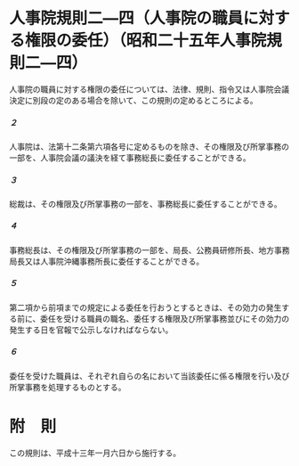 # 人事院規則二―四（人事院の職員に対する権限の委任）（昭和二十五年人事院規則二―四）
人事院の職員に対する権限の委任については、法律、規則、指令又は人事院会議決定に別段の定のある場合を除いて、この規則の定めるところによる。
##### ２
人事院は、法第十二条第六項各号に定めるものを除き、その権限及び所掌事務の一部を、人事院会議の議決を経て事務総長に委任することができる。
##### ３
総裁は、その権限及び所掌事務の一部を、事務総長に委任することができる。
##### ４
事務総長は、その権限及び所掌事務の一部を、局長、公務員研修所長、地方事務局長又は人事院沖縄事務所長に委任することができる。
##### ５
第二項から前項までの規定による委任を行おうとするときは、その効力の発生する前に、委任を受ける職員の職名、委任する権限及び所掌事務並びにその効力の発生する日を官報で公示しなければならない。
##### ６
委任を受けた職員は、それぞれ自らの名において当該委任に係る権限を行い及び所掌事務を処理するものとする。
# 附　則
この規則は、平成十三年一月六日から施行する。
